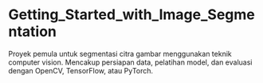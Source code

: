 # Getting_Started_with_Image_Segmentation
Proyek pemula untuk segmentasi citra gambar menggunakan teknik computer vision. Mencakup persiapan data, pelatihan model, dan evaluasi dengan OpenCV, TensorFlow, atau PyTorch.
